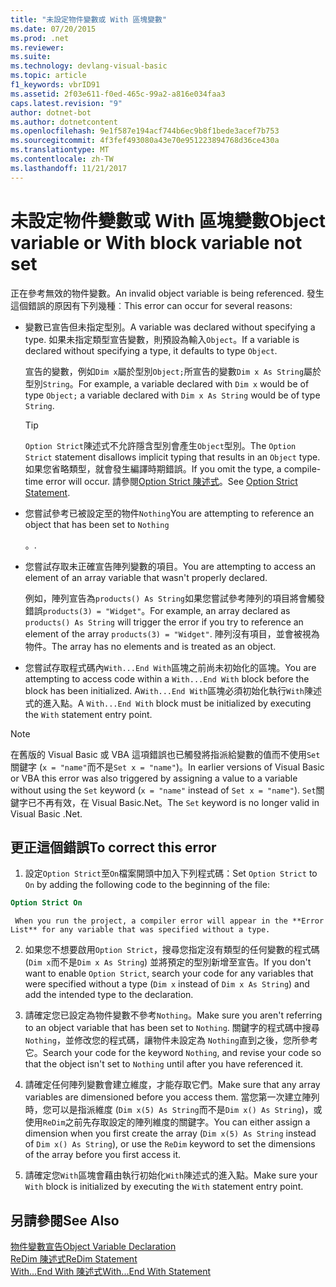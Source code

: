 ```yaml
---
title: "未設定物件變數或 With 區塊變數"
ms.date: 07/20/2015
ms.prod: .net
ms.reviewer: 
ms.suite: 
ms.technology: devlang-visual-basic
ms.topic: article
f1_keywords: vbrID91
ms.assetid: 2f03e611-f0ed-465c-99a2-a816e034faa3
caps.latest.revision: "9"
author: dotnet-bot
ms.author: dotnetcontent
ms.openlocfilehash: 9e1f587e194acf744b6ec9b8f1bede3acef7b753
ms.sourcegitcommit: 4f3fef493080a43e70e951223894768d36ce430a
ms.translationtype: MT
ms.contentlocale: zh-TW
ms.lasthandoff: 11/21/2017
---
```

# <a name="object-variable-or-with-block-variable-not-set"></a><span data-ttu-id="a3b79-102">未設定物件變數或 With 區塊變數</span><span class="sxs-lookup"><span data-stu-id="a3b79-102">Object variable or With block variable not set</span></span>
<span data-ttu-id="a3b79-103">正在參考無效的物件變數。</span><span class="sxs-lookup"><span data-stu-id="a3b79-103">An invalid object variable is being referenced.</span></span>   <span data-ttu-id="a3b79-104">發生這個錯誤的原因有下列幾種︰</span><span class="sxs-lookup"><span data-stu-id="a3b79-104">This error can occur for several reasons:</span></span>  
  
-   <span data-ttu-id="a3b79-105">變數已宣告但未指定型別。</span><span class="sxs-lookup"><span data-stu-id="a3b79-105">A variable was declared without specifying a type.</span></span> <span data-ttu-id="a3b79-106">如果未指定類型宣告變數，則預設為輸入`Object`。</span><span class="sxs-lookup"><span data-stu-id="a3b79-106">If a variable is declared without specifying a type, it defaults to type `Object`.</span></span>  
  
     <span data-ttu-id="a3b79-107">宣告的變數，例如`Dim x`屬於型別`Object;`所宣告的變數`Dim x As String`屬於型別`String`。</span><span class="sxs-lookup"><span data-stu-id="a3b79-107">For example, a variable declared with `Dim x` would be of type `Object;` a variable declared with `Dim x As String` would be of type `String`.</span></span>  
  
    > [!TIP]
    >  <span data-ttu-id="a3b79-108">`Option Strict`陳述式不允許隱含型別會產生`Object`型別。</span><span class="sxs-lookup"><span data-stu-id="a3b79-108">The `Option Strict` statement disallows implicit typing that results in an `Object` type.</span></span> <span data-ttu-id="a3b79-109">如果您省略類型，就會發生編譯時期錯誤。</span><span class="sxs-lookup"><span data-stu-id="a3b79-109">If you omit the type, a compile-time error will occur.</span></span> <span data-ttu-id="a3b79-110">請參閱[Option Strict 陳述式](../../../visual-basic/language-reference/statements/option-strict-statement.md)。</span><span class="sxs-lookup"><span data-stu-id="a3b79-110">See [Option Strict Statement](../../../visual-basic/language-reference/statements/option-strict-statement.md).</span></span>  
  
-   <span data-ttu-id="a3b79-111">您嘗試參考已被設定至的物件`Nothing`</span><span class="sxs-lookup"><span data-stu-id="a3b79-111">You are attempting to reference an object that has been set to `Nothing`</span></span>  
  
     <span data-ttu-id="a3b79-112">。</span><span class="sxs-lookup"><span data-stu-id="a3b79-112">.</span></span>  
  
-   <span data-ttu-id="a3b79-113">您嘗試存取未正確宣告陣列變數的項目。</span><span class="sxs-lookup"><span data-stu-id="a3b79-113">You are attempting to access an element of an array variable that wasn't properly declared.</span></span>  
  
     <span data-ttu-id="a3b79-114">例如，陣列宣告為`products() As String`如果您嘗試參考陣列的項目將會觸發錯誤`products(3) = "Widget"`。</span><span class="sxs-lookup"><span data-stu-id="a3b79-114">For example, an array declared as `products() As String` will trigger the error if you try to reference an element of the array `products(3) = "Widget"`.</span></span> <span data-ttu-id="a3b79-115">陣列沒有項目，並會被視為物件。</span><span class="sxs-lookup"><span data-stu-id="a3b79-115">The array has no elements and is treated as an object.</span></span>  
  
-   <span data-ttu-id="a3b79-116">您嘗試存取程式碼內`With...End With`區塊之前尚未初始化的區塊。</span><span class="sxs-lookup"><span data-stu-id="a3b79-116">You are attempting to access code within a `With...End With` block before the block has been initialized.</span></span>   <span data-ttu-id="a3b79-117">A`With...End With`區塊必須初始化執行`With`陳述式的進入點。</span><span class="sxs-lookup"><span data-stu-id="a3b79-117">A `With...End With` block must be initialized by executing the `With` statement entry point.</span></span>  
  
> [!NOTE]
>  <span data-ttu-id="a3b79-118">在舊版的 Visual Basic 或 VBA 這項錯誤也已觸發將指派給變數的值而不使用`Set`關鍵字 (`x = "name"`而不是`Set x = "name"`)。</span><span class="sxs-lookup"><span data-stu-id="a3b79-118">In earlier versions of Visual Basic or VBA this error was also triggered by assigning a value to a variable without using the `Set` keyword (`x = "name"` instead of `Set x = "name"`).</span></span> <span data-ttu-id="a3b79-119">`Set`關鍵字已不再有效，在 Visual Basic.Net。</span><span class="sxs-lookup"><span data-stu-id="a3b79-119">The `Set` keyword is no longer valid in Visual Basic .Net.</span></span>  
  
## <a name="to-correct-this-error"></a><span data-ttu-id="a3b79-120">更正這個錯誤</span><span class="sxs-lookup"><span data-stu-id="a3b79-120">To correct this error</span></span>  
  
1.  <span data-ttu-id="a3b79-121">設定`Option Strict`至`On`檔案開頭中加入下列程式碼：</span><span class="sxs-lookup"><span data-stu-id="a3b79-121">Set `Option Strict` to `On` by adding the following code to the beginning of the file:</span></span>  
  
```vb  
Option Strict On  
```  

     When you run the project, a compiler error will appear in the **Error List** for any variable that was specified without a type.  
  
2.  <span data-ttu-id="a3b79-122">如果您不想要啟用`Option Strict`，搜尋您指定沒有類型的任何變數的程式碼 (`Dim x`而不是`Dim x As String`) 並將預定的型別新增至宣告。</span><span class="sxs-lookup"><span data-stu-id="a3b79-122">If you don't want to enable `Option Strict`, search your code for any variables that were specified without a type (`Dim x` instead of `Dim x As String`) and add the intended type to the declaration.</span></span>  
  
3.  <span data-ttu-id="a3b79-123">請確定您已設定為物件變數不參考`Nothing`。</span><span class="sxs-lookup"><span data-stu-id="a3b79-123">Make sure you aren't referring to  an object variable that has been set to `Nothing`.</span></span>  <span data-ttu-id="a3b79-124">關鍵字的程式碼中搜尋`Nothing`，並修改您的程式碼，讓物件未設定為 `Nothing`直到之後，您所參考它。</span><span class="sxs-lookup"><span data-stu-id="a3b79-124">Search your code for the keyword `Nothing`, and revise your code so that the object isn't set to `Nothing` until after you have referenced it.</span></span>  
  
4.  <span data-ttu-id="a3b79-125">請確定任何陣列變數會建立維度，才能存取它們。</span><span class="sxs-lookup"><span data-stu-id="a3b79-125">Make sure that any array  variables are dimensioned before you access them.</span></span> <span data-ttu-id="a3b79-126">當您第一次建立陣列時，您可以是指派維度 (`Dim x(5) As String`而不是`Dim x() As String`)，或使用`ReDim`之前先存取設定的陣列維度的關鍵字。</span><span class="sxs-lookup"><span data-stu-id="a3b79-126">You can either assign a dimension when you first create the array (`Dim x(5) As String` instead of `Dim x() As String`), or use the `ReDim` keyword to set the dimensions of the array before you first access it.</span></span>  
  
5.  <span data-ttu-id="a3b79-127">請確定您`With`區塊會藉由執行初始化`With`陳述式的進入點。</span><span class="sxs-lookup"><span data-stu-id="a3b79-127">Make sure your `With` block is initialized by executing the `With` statement entry point.</span></span>  
  
## <a name="see-also"></a><span data-ttu-id="a3b79-128">另請參閱</span><span class="sxs-lookup"><span data-stu-id="a3b79-128">See Also</span></span>  
 [<span data-ttu-id="a3b79-129">物件變數宣告</span><span class="sxs-lookup"><span data-stu-id="a3b79-129">Object Variable Declaration</span></span>](../../../visual-basic/programming-guide/language-features/variables/object-variable-declaration.md)  
 [<span data-ttu-id="a3b79-130">ReDim 陳述式</span><span class="sxs-lookup"><span data-stu-id="a3b79-130">ReDim Statement</span></span>](../../../visual-basic/language-reference/statements/redim-statement.md)  
 [<span data-ttu-id="a3b79-131">With...End With 陳述式</span><span class="sxs-lookup"><span data-stu-id="a3b79-131">With...End With Statement</span></span>](../../../visual-basic/language-reference/statements/with-end-with-statement.md)
